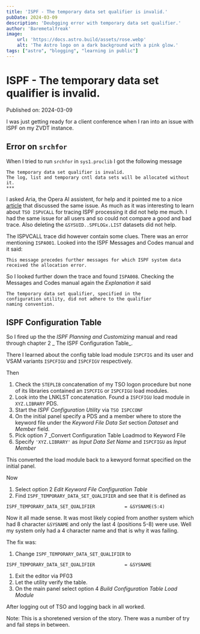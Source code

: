 ```yaml
---
title: 'ISPF - The temporary data set qualifier is invalid.'
pubDate: 2024-03-09
description: 'Deubgging error with temporary data set qualifier.'
author: 'Baremetalfreak'
image:
    url: 'https://docs.astro.build/assets/rose.webp'
    alt: 'The Astro logo on a dark background with a pink glow.'
tags: ["astro", "blogging", "learning in public"]
---
```

# ISPF - The temporary data set qualifier is invalid.

Published on: 2024-03-09

I was just getting ready for a client conference when I ran into an issue with ISPF on my ZVDT instance.

## Error on `srchfor`
When I tried to run `srchfor` in `sys1.proclib` I got the following message

```
The temporary data set qualifier is invalid.
The log, list and temporary cntl data sets will be allocated without it.
***
```

I asked Aria, the Opera AI assistent, for help and it pointed me to a nice [article](http://www.meerkatcomputerservices.com/mfblog/wp-content/uploads/2017/08/ISPF-Using-ISVPCALL-3.14-Failure.pdf) that discussed the same issue. As much as it was interesting to learn about `TSO ISPVCALL` for tracing ISPF processing it did not help me much. I had the same issue for all users and so could not compare a good and bad trace. Also deleting the `&SYSUID..SPFLOGx.LIST` datasets did not help.

The ISPVCALL trace did however contain some clues. There was an error mentioning `ISPA001`. Looked into the ISPF Messages and Codes manual and it said:

```
This message precedes further messages for which ISPF system data received the allocation error.
```

So I looked further down the trace and found `ISPA008`. Checking the Messages and Codes manual again the _Explanation it_ said

```
The temporary data set qualifier, specified in the
configuration utility, did not adhere to the qualifier
naming convention.
```

## ISPF Configuration Table

So I fired up the the _ISPF Planning and Customizing_ manual and read through chapter 2 _ The ISPF Configuration Table_.

There I learned about the config table load module `ISPCFIG` and its user and VSAM variants `ISPCFIGU` and `ISPCFIGV` respectively.

Then
1. Check the `STEPLIB` concatenation of my TSO logon procedure but none of its libraries contained an `ISPCFIG` or `ISPCFIGU` load modules.
1. Look into the LNKLST concatenation. Found a `ISFCFIGU` load module in `XYZ.LIBRARY` PDS.
1. Start the _ISPF Configuration Utility_ via `TSO ISPCCONF`
1. On the initial panel specify a PDS and a member where to store the keyword file under the _Keyword File Data Set_ section _Dataset_ and _Member_ field.
1. Pick option 7 _Convert Configuration Table Loadmod to Keyword File
1. Specify `'XYZ.LIBRARY'` as _Input Data Set Name_ and `ISPCFIGU` as _Input Member_

This converted the load module back to a kewyord format specified on the initial panel.

Now
1. Select option 2 _Edit Keyword File Configuration Table_
1. Find `ISPF_TEMPORARY_DATA_SET_QUALIFIER` and see that it is defined as

```
ISPF_TEMPORARY_DATA_SET_QUALIFIER           = &SYSNAME(5:4)
```

Now it all made sense. It was most likely copied from another system which had 8 character `&SYSNAME` and only the last 4 (positions 5-8) were use. Well my system only had a 4 character name and that is why it was failing.

The fix was:

1. Change `ISPF_TEMPORARY_DATA_SET_QUALIFIER` to
```
ISPF_TEMPORARY_DATA_SET_QUALIFIER           = &SYSNAME
```
1. Exit the editor via PF03
1. Let the utility verify the table.
1. On the main panel select option 4 _Build Configuration Table Load Module_

After logging out of TSO and logging back in all worked.

Note: This is a shoretened version of the story. There was a number of try and fail steps in between.
